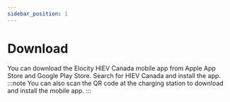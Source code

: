 ```yaml
---
sidebar_position: 1
---
```

# Download

You can download the Elocity HIEV Canada mobile app from Apple App Store and Google Play Store.
Search for HIEV Canada and install the app.
:::note
You can also scan the QR code at the charging station to download and install the mobile app.
:::
